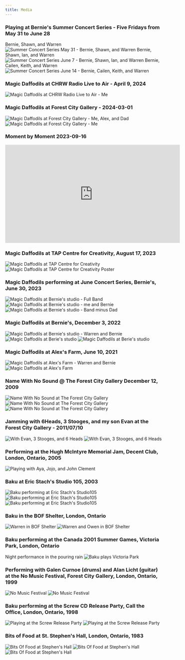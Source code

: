 ```yaml
---
title: Media
---
```

### Playing at Bernie's Summer Concert Series - Five Fridays from May 31 to June 28 

Bernie, Shawn, and Warren
![Summer Concert Series May 31 - Bernie, Shawn, and Warren](/images/action/summerConcertSeriesMay31.jpg)
Bernie, Shawn, Ian, and Warren
![Summer Concert Series June 7 - Bernie, Shawn, Ian, and Warren](/images/action/summerConcertSeriesJune7.jpg)
Bernie, Cailen, Keith, and Warren
![Summer Concert Series June 14 - Bernie, Cailen, Keith, and Warren](/images/action/summerConcertSeriesJune14.jpg)

### Magic Daffodils at CHRW Radio Live to Air - April 9, 2024
![Magic Daffodils at CHRW Radio Live to Air - Me](/images/action/MeAtCHRWshow.jpg)

### Magic Daffodils at Forest City Gallery - 2024-03-01
![Magic Daffodils at Forest City Gallery - Me, Alex, and Dad](/images/action/magicDaffodilsAtFCG1.jpg)
![Magic Daffodils at Forest City Gallery - Me](/images/action/meWithMagicDaffodilsAtFCG.jpeg)

### Moment by Moment 2023-09-16
<iframe width="560" height="315" src="https://www.youtube.com/embed/z9d62J18ylU?si=YC3Y8Z6KWBIkLQxp" title="YouTube video player" frameborder="0" allow="accelerometer; autoplay; clipboard-write; encrypted-media; gyroscope; picture-in-picture; web-share" allowfullscreen></iframe>

### Magic Daffodils at TAP Centre for Creativity, August 17, 2023
![Magic Daffodils at TAP Centre for Creativity ](/images/action/magicDaffodilsAtTAP.jpg)
![Magic Daffodils at TAP Centre for Creativity Poster](/images/action/meAtTAP.jpg)

### Magic Daffodils performing at June Concert Series, Bernie's, June 30, 2023
![Magic Daffodils at Bernie's studio - Full Band](/images/action/magicDaffodils_juneConcertSeries_atBernies1.jpg)
![Magic Daffodils at Bernie's studio - me and Bernie](/images/action/magicDaffodils_juneConcertSeries_atBernies2.jpg)
![Magic Daffodils at Bernie's studio - Band minus Dad](/images/action/magicDaffodils_juneConcertSeries_atBernies3.jpg)

### Magic Daffodils at Bernie's, December 3, 2022
![Magic Daffodils at Bernie's studio - Warren and Bernie](/images/action/magicDaffodilsAtBernies3.JPG)
![Magic Daffodils at Berie's studio](/images/action/magicDaffodilsAtBernies2.JPG)
![Magic Daffodils at Berie's studio](/images/action/magicDaffodilsAtBernies1.JPG)

### Magic Daffodils at Alex's Farm, June 10, 2021
![Magic Daffodils at Alex's Farm - Warren and Bernie](/images/action/withBernieMagicDaffodilsAtAlexFarm.jpg)
![Magic Daffodils at Alex's Farm](/images/action/magicDaffodilsAtAlexFarm.JPG)

### Name With No Sound @ The Forest City Gallery December 12, 2009
![Name With No Sound at The Forest City Gallery](/images/action/nwnsAtForestCityGallery1.jpg)
![Name With No Sound at The Forest City Gallery](/images/action/nwnsAtForestCityGallery2.jpg)
![Name With No Sound at The Forest City Gallery](/images/action/nwnsAtForestCityGallery3.jpg)

### Jamming with 6Heads, 3 Stooges, and my son Evan at the Forest City Gallery - 2011/07/10
![With Evan, 3 Stooges, and 6 Heads](/images/action/withEvanAnd3stoogiesAnd6heads.jpg)
![With Evan, 3 Stooges, and 6 Heads](/images/action/withEvanAnd3stoogiesAnd6heads2.jpg)

### Performing at the Hugh McIntyre Memorial Jam, Decent Club, London, Ontario, 2005
![Playing with Aya, Jojo, and John Clement](/images/action/hughMemorialJamatDecentClub.jpg)

### Baku at Eric Stach's Studio 105, 2003
![Baku performing at Eric Stach's Studio105](/images/action/atEricStachStudio.png)
![Baku performing at Eric Stach's Studio105](/images/action/atEricStachsWithBaku.jpg)
![Baku performing at Eric Stach's Studio105](/images/action/bakuAtEricStachs.jpg)

### Baku in the BOF Shelter, London, Ontario
![Warren in BOF Shelter](/images/action/inTheBOFShelter.jpg)
![Warren and Owen in BOF Shelter](/images/action/withOweninTheBOFShelter.jpg)

### Baku performing at the Canada 2001 Summer Games, Victoria Park, London, Ontario
Night performance in the pouring rain
![Baku plays Victoria Park](/images/action/BakuPlaysVictoriaParkCanadaSummerGames.jpg)



### Performing with Galen Curnoe (drums) and Alan Licht (guitar) at the No Music Festival, Forest City Gallery, London, Ontario, 1999
![No Music Festival](/images/action/meWithAlanLichtNoMusicFestival.jpg)
![No Music Festival](/images/action/meWithAlanLichtNoMusicFestival2.jpg)


### Baku performing at the Screw CD Release Party, Call the Office, London, Ontario, 1998
![Playing at the Screw Release Party](/images/action/atCallTheOffice.jpg)
![Playing at the Screw Release Party](/images/action/bakuAtCallTheOffice.jpg)


### Bits of Food at St. Stephen's Hall, London, Ontario, 1983
![Bits Of Food at Stephen's Hall](/images/action/bofStStephenHall1.png)
![Bits Of Food at Stephen's Hall](/images/action/bofStStephenHall2.png)
![Bits Of Food at Stephen's Hall](/images/action/bofStStephenHall3.png)


